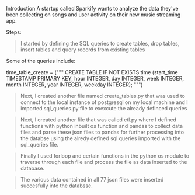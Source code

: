 Introduction
A startup called Sparkify wants to analyze the data they've been collecting on songs and user activity on their new music streaming app.

Steps:
> I started by defining the SQL queries to create tables, 
drop tables, insert tables and query records from existing tables 

Some of the queries include:

time_table_create = (""" CREATE TABLE IF NOT EXISTS time 
                          (start_time TIMESTAMP PRIMARY KEY, 
                          hour INTEGER,
                          day INTEGER,
                          week INTEGER,
                          month INTEGER,
                          year INTEGER,
                          weekday INTEGER);
                          """)


> Next, I created another file named create_tables.py that was used to connect to the local instance of postgresql on my local machine and I imported sql_queries.py file to exexcute the already definced queries

> Next, I created another file that was called etl.py where I defined functions with python inbuilt os function and pandas to collect data files and parse these json files to pandas for further processing into the databse using the alredy defined sql queries imported with the sql_queries file.

> Finally I used forloop and certain functions in the python os module to traverse through each file and process the file as data inserted to the database. 

> The various data contained in all 77 json files were inserted succesfully into the databsse. 
